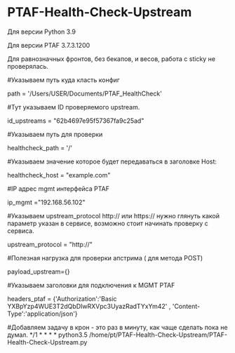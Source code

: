 # PTAF-Health-Check-Upstream

Для версии Python 3.9

Для версии PTAF 3.7.3.1200

Для равнозначных фронтов, без бекапов, и весов, работа с sticky не проверялась.

#Указываем путь куда класть конфиг

path = '/Users/USER/Documents/PTAF_HealthCheck' 

#Тут указываем ID проверяемого upstream.

id_upstreams = "62b4697e95f57367fa9c25ad"


#Указываем путь для проверки

healthcheck_path = '/'


#Указываем значение которое будет передаваться в заголовке Host:

healthcheck_host = "example.com"


#IP адрес mgmt интерфейса PTAF

ip_mgmt ="192.168.56.102"


#Указываем upstream_protocol http:// или https:// нужно глянуть какой параметр указан в сервисе, возможно стоит начинать проверку с сервиса.

upstream_protocol = "http://"



#Полезная нагрузка для проверки апстрима ( для метода POST)

payload_upstream={}

#Указываем заголовки для подключения к MGMT PTAF 

headers_ptaf = {'Authorization':'Basic YXBpYzp4WUE3T2dQbDIwRXVpc3UyazRadTYxYm42' , 'Content-Type':'application/json'}


#Добавляем задачу в крон - это раз в минуту, как чаще сделать пока не думал.
*/1 * * * * python3.5 /home/pt/PTAF-Health-Check-Upstream/PTAF-Health-Check-Upstream.py
